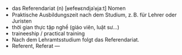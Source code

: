 - das Referendariat (n)	[ʁefeʁɛndi̯aˈʁi̯aːt]	Nomen
- Praktische Ausbildungszeit nach dem Studium, z. B. für Lehrer oder Juristen
- thời gian thực tập nghề (giáo viên, luật sư...)
- traineeship / practical training
- Nach dem Lehramtsstudium folgt das Referendariat.
- Referent, Referat	—